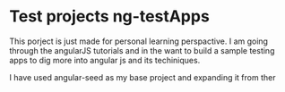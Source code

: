 # Test projects ng-testApps

This porject is just made for personal learning perspactive. I am going through the angularJS tutorials and in the want to build a sample testing apps to dig more into angular js and its techiniques.

I have used angular-seed as my base project and expanding it from ther


